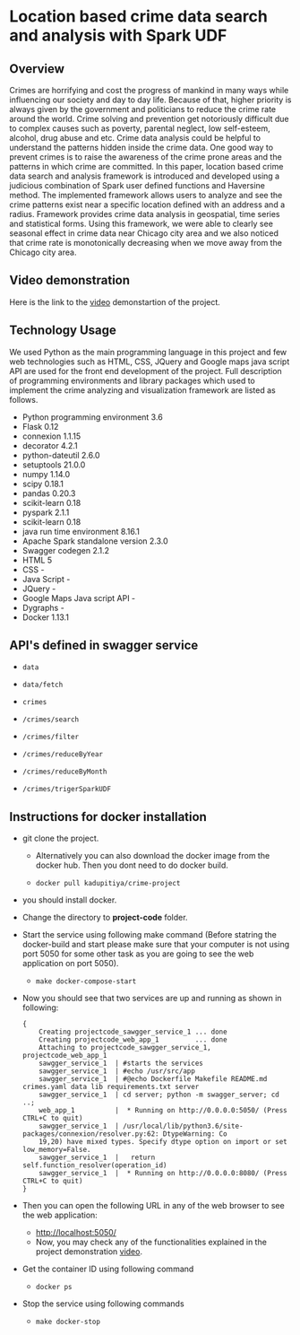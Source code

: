 # Location based crime data search and analysis with Spark UDF
  
## Overview
Crimes are horrifying and cost the progress of mankind in many ways
while influencing our society and day to day life. Because of that,
higher priority is always given by the government and politicians to
reduce the crime rate around the world. Crime solving and prevention
get notoriously difficult due to complex causes such as poverty,
parental neglect, low self-esteem, alcohol, drug abuse and etc. Crime
data analysis could be helpful to understand the patterns hidden
inside the crime data. One good way to prevent crimes is to raise the
awareness of the crime prone areas and the patterns in which crime are
committed.  In this paper, location based crime data search and
analysis framework is introduced and developed using a judicious
combination of Spark user defined functions and Haversine method. The
implemented framework allows users to analyze and see the crime
patterns exist near a specific location defined with an address and a
radius. Framework provides crime data analysis in geospatial, time
series and statistical forms. Using this framework, we were able to
clearly see seasonal effect in crime data near Chicago city area and
we also noticed that crime rate is monotonically decreasing when we
move away from the Chicago city area.

## Video demonstration
Here is the link to the [video](https://www.youtube.com/watch?v=PU7PLzCxKds) demonstartion of the project.

## Technology Usage
We used Python as the main programming language in this project and
few web technologies such as HTML, CSS, JQuery and Google maps java
script API are used for the front end development of the project. Full
description of programming environments and library packages which
used to implement the crime analyzing and visualization framework are 
listed as follows.

* Python programming environment  3.6   
* Flask                           0.12   
* connexion                       1.1.15 
* decorator                       4.2.1  
* python-dateutil                 2.6.0  
* setuptools                      21.0.0 
* numpy                           1.14.0 
* scipy                           0.18.1 
* pandas                          0.20.3 
* scikit-learn                    0.18  
* pyspark                         2.1.1  
* scikit-learn                    0.18  
* java run time environment       8.16.1
* Apache Spark standalone version 2.3.0 
* Swagger codegen                 2.1.2 
* HTML                            5       
* CSS                             -      
* Java Script                     -      
* JQuery                          -      
* Google Maps Java script API     -      
* Dygraphs                        -      
* Docker                          1.13.1 

## API's defined in swagger service

  * ```data```
  
  * ```data/fetch```
  
  * ```crimes```
  
  * ```/crimes/search```
  
  * ```/crimes/filter```
  
  * ```/crimes/reduceByYear```

  * ```/crimes/reduceByMonth```

  * ```/crimes/trigerSparkUDF```

## Instructions for docker installation

* git clone the project.
  * Alternatively you can also download the docker image from the docker hub. Then you dont need to do docker build.
  
  * ```docker pull kadupitiya/crime-project```

* you should install docker.

* Change the directory to **project-code** folder.

* Start the service using following make command (Before statring the docker-build and start please make sure that your 
computer is not using port 5050 for some other task as you are going to see the web application on port 5050).
  
  * ```make docker-compose-start```

* Now you should see that two services are up and running as shown in following:

	```
	{
	    Creating projectcode_sawgger_service_1 ... done
	    Creating projectcode_web_app_1         ... done
	    Attaching to projectcode_sawgger_service_1, projectcode_web_app_1
	    sawgger_service_1  | #starts the services
	    sawgger_service_1  | #echo /usr/src/app
	    sawgger_service_1  | #@echo Dockerfile Makefile README.md crimes.yaml data lib requirements.txt server
	    sawgger_service_1  | cd server; python -m swagger_server; cd ..;
	    web_app_1          |  * Running on http://0.0.0.0:5050/ (Press CTRL+C to quit)
	    sawgger_service_1  | /usr/local/lib/python3.6/site-packages/connexion/resolver.py:62: DtypeWarning: Co
	    19,20) have mixed types. Specify dtype option on import or set low_memory=False.
	    sawgger_service_1  |   return self.function_resolver(operation_id)
	    sawgger_service_1  |  * Running on http://0.0.0.0:8080/ (Press CTRL+C to quit)
	}

	```
* Then you can open the following URL in any of the web browser to see the web application:

  * [http://localhost:5050/](http://localhost:5050/)
  * Now, you may check any of the functionalities explained in the project demonstration [video](https://www.youtube.com/watch?v=PU7PLzCxKds).

* Get the container ID using following command
  
  * ```docker ps```

* Stop the service using following commands
  
  * ```make docker-stop```
  

